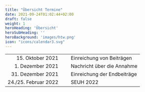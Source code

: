 ```yaml
---
title: "Übersicht Termine"
date: 2021-09-24T01:02:44+02:00
draft: false
weight: 1
heroHeading: 'Übersicht'
heroSubHeading: ''
heroBackground: 'images/htw.png'
icon: "icons/calendar3.svg"
---
```

|                      |              |                             |
|---------------------:|:-------------|:----------------------------|
|     15. Oktober 2021 | &nbsp;&nbsp; | Einreichung von Beiträgen   |
|     1. Dezember 2021 |              | Nachricht über die Annahme  |
|    31. Dezember 2021 |              | Einreichung der Endbeiträge |
| 24./25. Februar 2022 |              | SEUH 2022                   |
